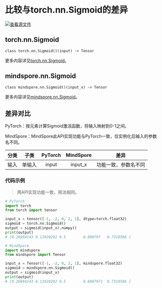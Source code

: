 # 比较与torch.nn.Sigmoid的差异

[![查看源文件](https://mindspore-website.obs.cn-north-4.myhuaweicloud.com/website-images/r2.3.0rc2/resource/_static/logo_source.svg)](https://gitee.com/mindspore/docs/blob/r2.3.0rc2/docs/mindspore/source_zh_cn/note/api_mapping/pytorch_diff/Sigmoid.md)

## torch.nn.Sigmoid

```text
class torch.nn.Sigmoid()(input) -> Tensor
```

更多内容详见[torch.nn.Sigmoid](https://pytorch.org/docs/1.8.1/generated/torch.nn.Sigmoid.html)。

## mindspore.nn.Sigmoid

```text
class mindspore.nn.Sigmoid()(input_x) -> Tensor
```

更多内容详见[mindspore.nn.Sigmoid](https://www.mindspore.cn/docs/zh-CN/r2.3.0rc2/api_python/nn/mindspore.nn.Sigmoid.html)。

## 差异对比

PyTorch：按元素计算Sigmoid激活函数，将输入映射到0-1之间。

MindSpore：MindSpore此API实现功能与PyTorch一致，仅实例化后输入的参数名不同。

| 分类 | 子类 |PyTorch | MindSpore | 差异 |
| :-: | :-: | :-: | :-: |:-:|
|输入 | 单输入 | input | input_x |功能一致，参数名不同 |

### 代码示例

> 两API实现功能一致，用法相同。

```python
# PyTorch
import torch
from torch import tensor

input_x = tensor([-1, -2, 0, 2, 1], dtype=torch.float32)
sigmoid = torch.nn.Sigmoid()
output = sigmoid(input_x).numpy()
print(output)
# [0.26894143 0.11920292 0.5        0.880797   0.7310586 ]

# MindSpore
import mindspore
from mindspore import Tensor

input_x = Tensor([-1, -2, 0, 2, 1], mindspore.float32)
sigmoid = mindspore.nn.Sigmoid()
output = sigmoid(input_x)
print(output)
# [0.26894143 0.11920292 0.5        0.8807971  0.7310586 ]
```
